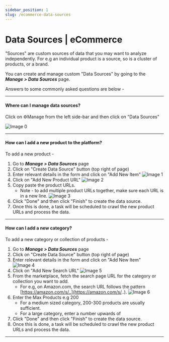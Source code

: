 ```yaml
---
sidebar_position: 1
slug: /ecommerce-data-sources
---
```



# Data Sources | eCommerce

"Sources" are custom sources of data that you may want to analyze independently. For e.g an individual product is a source, so is a cluster of products, or a brand.

You can create and manage custom "Data Sources" by going to the ___Manage > Data Sources___ page.

Answers to some commonly asked questions are below -

---

#### Where can I manage data sources?

Click on ⚙Manage from the left side-bar and then click on "Data Sources"

![Image 0](/img/data-source/0.png)

---

#### How can I add a new product to the platform?

To add a new product -

1. Go to ___Manage > Data Sources___ page
2. Click on "Create Data Source" button (top right of page)
3. Enter relevant details in the form and click on "Add New Item"
   ![Image 1](/img/data-source/1.png)
4. Click on "Add New Product URL"
   ![Image 2](/img/data-source/2.png)
5. Copy paste the product URLs.
   - Note - to add multiple product URLs together, make sure each URL is in a new line.
   ![Image 3](/img/data-source/3.png)
6. Click "Done" and then click "Finish" to create the data source.
7. Once this is done, a task will be scheduled to crawl the new product URLs and process the data.

---

#### How can I add a new category?

To add a new category or collection of products -

1. Go to ___Manage > Data Sources___ page
2. Click on "Create Data Source" button (top right of page)
3. Enter relevant details in the form and click on "Add New Item"
   ![Image 4](/img/data-source/4.png)
4. Click on "Add New Search URL"
   ![Image 5](/img/data-source/5.png)
5. From the marketplace, fetch the search page URL for the category or collection you want to add.
   - For e.g, on Amazon.com, the search URL follows the pattern [https://amazon.com/s/..](https://amazon.com/s/..).
   ![Image 6](/img/data-source/6.png)
6. Enter the Max Products e.g 200
   - For a medium sized category, 200-300 products are usually sufficient.
   - For a large category, enter a number upwards of
7. Click "Done" and then click "Finish" to create the data source.
8. Once this is done, a task will be scheduled to crawl the new product URLs and process the data.

---
